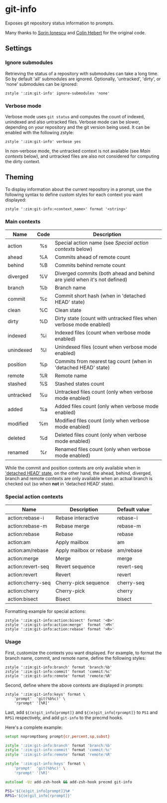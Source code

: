 git-info
========

Exposes git repository status information to prompts.

Many thanks to [Sorin Ionescu] and [Colin Hebert] for the original code.

Settings
--------

### Ignore submodules

Retrieving the status of a repository with submodules can take a long time.
So by default 'all' submodules are ignored. Optionally, 'untracked', 'dirty', or
'none' submodules can be ignored:

    zstyle ':zim:git-info' ignore-submodules 'none'

### Verbose mode

Verbose mode uses `git status` and computes the count of indexed, unindexed and
also untracked files. Verbose mode can be slower, depending on your repository
and the git version being used. It can be enabled with the following zstyle:

    zstyle ':zim:git-info' verbose yes

In non-verbose mode, the untracked context is not available (see *Main contexts*
below), and untracked files are also not considered for computing the dirty
context.

Theming
-------

To display information about the current repository in a prompt, use the
following syntax to define custom styles for each context you want displayed:

    zstyle ':zim:git-info:<context_name>' format '<string>'

### Main contexts

| Name      | Code | Description
| --------- | :--: | -----------------------------------------------------------
| action    |  %s  | Special action name (see *Special action contexts* below)
| ahead     |  %A  | Commits ahead of remote count
| behind    |  %B  | Commits behind remote count
| diverged  |  %V  | Diverged commits (both ahead and behind are yield when it's not defined)
| branch    |  %b  | Branch name
| commit    |  %c  | Commit short hash (when in 'detached HEAD' state)
| clean     |  %C  | Clean state
| dirty     |  %D  | Dirty state (count with untracked files when verbose mode enabled)
| indexed   |  %i  | Indexed files (count when verbose mode enabled)
| unindexed |  %I  | Unindexed files (count when verbose mode enabled)
| position  |  %p  | Commits from nearest tag count (when in 'detached HEAD' state)
| remote    |  %R  | Remote name
| stashed   |  %S  | Stashed states count
| untracked |  %u  | Untracked files count (only when verbose mode enabled)
| added     |  %a  | Added files count (only when verbose mode enabled)
| modified  |  %m  | Modified files count (only when verbose mode enabled)
| deleted   |  %d  | Deleted files count (only when verbose mode enabled)
| renamed   |  %r  | Renamed files count (only when verbose mode enabled)

While the commit and position contexts are only available when in ['detached
HEAD' state], on the other hand, the ahead, behind, diverged, branch and remote
contexts are only available when an actual branch is checked out (so when
**not** in 'detached HEAD' state).

### Special action contexts

| Name              | Description             | Default value
| ----------------- | ----------------------- | -------------
| action:rebase-i   | Rebase interactive      | rebase-i
| action:rebase-m   | Rebase merge            | rebase-m
| action:rebase     | Rebase                  | rebase
| action:am         | Apply mailbox           | am
| action:am/rebase  | Apply mailbox or rebase | am/rebase
| action:merge      | Merge                   | merge
| action:revert-seq | Revert sequence         | revert-seq
| action:revert     | Revert                  | revert
| action:cherry-seq | Cherry-pick sequence    | cherry-seq
| action:cherry     | Cherry-pick             | cherry
| action:bisect     | Bisect                  | bisect

Formatting example for special actions:

    zstyle ':zim:git-info:action:bisect' format '<B>'
    zstyle ':zim:git-info:action:merge'  format '>M<'
    zstyle ':zim:git-info:action:rebase' format '>R>'

### Usage

First, customize the contexts you want displayed. For example, to format the
branch name, commit, and remote name, define the following styles:

    zstyle ':zim:git-info:branch' format 'branch:%b'
    zstyle ':zim:git-info:commit' format 'commit:%c'
    zstyle ':zim:git-info:remote' format 'remote:%R'

Second, define where the above contexts are displayed in prompts:

    zstyle ':zim:git-info:keys' format \
        'prompt'  'git(%b%c)' \
        'rprompt' '[%R]'

Last, add `${(e)git_info[prompt]}` and `${(e)git_info[rprompt]}` to `PS1` and
`RPS1` respectively, and add `git-info` to the precmd hooks.

Here's a complete example:
```zsh
setopt nopromptbang prompt{cr,percent,sp,subst}

zstyle ':zim:git-info:branch' format 'branch:%b'
zstyle ':zim:git-info:commit' format 'commit:%c'
zstyle ':zim:git-info:remote' format 'remote:%R'

zstyle ':zim:git-info:keys' format \
    'prompt'  'git(%b%c)' \
    'rprompt' '[%R]'

autoload -Uz add-zsh-hook && add-zsh-hook precmd git-info

PS1='${(e)git_info[prompt]}%# '
RPS1='${(e)git_info[rprompt]}'
```

[Sorin Ionescu]: https://github.com/sorin-ionescu
[Colin Hebert]: https://github.com/ColinHebert
['detached HEAD' state]: https://git-scm.com/docs/git-checkout#_detached_head
